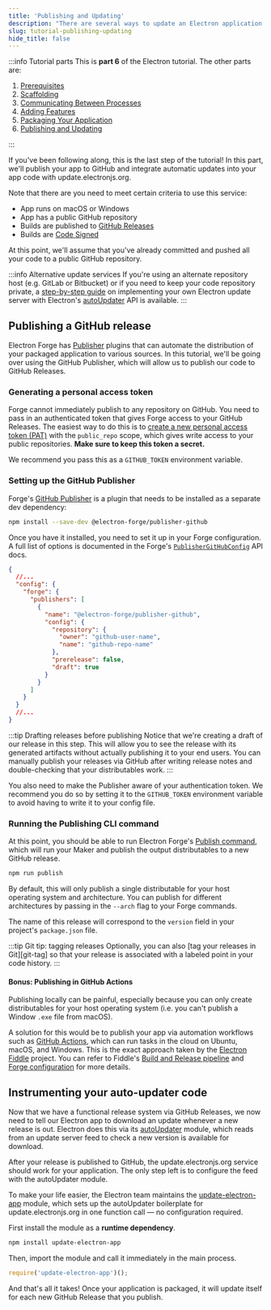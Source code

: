 ```yaml
---
title: 'Publishing and Updating'
description: "There are several ways to update an Electron application. The easiest and officially supported one is taking advantage of the built-in Squirrel framework and Electron's autoUpdater module."
slug: tutorial-publishing-updating
hide_title: false
---
```


:::info Tutorial parts
This is **part 6** of the Electron tutorial. The other parts are:

1. [Prerequisites][prerequisites]
1. [Scaffolding][scaffolding]
1. [Communicating Between Processes][main-renderer]
1. [Adding Features][features]
1. [Packaging Your Application][packaging]
1. [Publishing and Updating][updates]

:::

If you've been following along, this is the last step of the tutorial! In this part,
we'll publish your app to GitHub and integrate automatic updates
into your app code with update.electronjs.org.

Note that there are you need to meet certain criteria to use this service:

- App runs on macOS or Windows
- App has a public GitHub repository
- Builds are published to [GitHub Releases]
- Builds are [Code Signed][code-signed]

At this point, we'll assume that you've already committed and pushed all your
code to a public GitHub repository.

:::info Alternative update services
If you're using an alternate repository host (e.g. GitLab or Bitbucket) or if
you need to keep your code repository private, a [step-by-step guide][update-server] on
implementing your own Electron update server with Electron's [autoUpdater] API is
available.
:::

## Publishing a GitHub release

Electron Forge has [Publisher] plugins that can automate the distribution
of your packaged application to various sources. In this tutorial, we'll
be going over using the GitHub Publisher, which will allow us to publish
our code to GitHub Releases.

### Generating a personal access token

Forge cannot immediately publish to any repository on GitHub. You
need to pass in an authenticated token that gives Forge access to
your GitHub Releases. The easiest way to do this is to
[create a new personal access token (PAT)][new-pat]
with the `public_repo` scope, which gives write access to your public repositories.
**Make sure to keep this token a secret.**

We recommend you pass this as a `GITHUB_TOKEN` environment variable.

### Setting up the GitHub Publisher

Forge's [GitHub Publisher] is a plugin that
needs to be installed as a separate dev dependency:

```sh npm2yarn
npm install --save-dev @electron-forge/publisher-github
```

Once you have it installed, you need to set it up in your Forge
configuration. A full list of options is documented in the Forge's
[`PublisherGitHubConfig`] API docs.

```json title='package.json' {6-16}
{
  //...
  "config": {
    "forge": {
      "publishers": [
        {
          "name": "@electron-forge/publisher-github",
          "config": {
            "repository": {
              "owner": "github-user-name",
              "name": "github-repo-name"
            },
            "prerelease": false,
            "draft": true
          }
        }
      ]
    }
  }
  //...
}
```

:::tip Drafting releases before publishing
Notice that we're creating a draft of our release in this step.
This will allow you to see the release with its generated artifacts
without actually publishing it to your end users. You can manually
publish your releases via GitHub after writing release notes and
double-checking that your distributables work.
:::

You also need to make the Publisher aware of your authentication token.
We recommend you do so by setting it to the `GITHUB_TOKEN` environment
variable to avoid having to write it to your config file.

### Running the Publishing CLI command

At this point, you should be able to run Electron Forge's [Publish command],
which will run your Maker and publish the output distributables to a new
GitHub release.

```sh npm2yarn
npm run publish
```

By default, this will only publish a single distributable
for your host operating system and architecture. You can publish for
different architectures by passing in the `--arch` flag to your
Forge commands.

The name of this release will correspond to the `version` field
in your project's `package.json` file.

:::tip Git tip: tagging releases
Optionally, you can also [tag your releases in Git][git-tag] so that your
release is associated with a labeled point in your code history.
:::

#### Bonus: Publishing in GitHub Actions

Publishing locally can be painful, especially because you can only create distributables
for your host operating system (i.e. you can't publish a Window `.exe` file from macOS).

A solution for this would be to publish your app via automation workflows
such as [GitHub Actions], which can run tasks in the
cloud on Ubuntu, macOS, and Windows. This is the exact approach taken by the [Electron Fiddle] project.
You can refer to Fiddle's [Build and Release pipeline][fiddle-build]
and [Forge configuration][fiddle-forge-config]
for more details.

## Instrumenting your auto-updater code

Now that we have a functional release system via GitHub Releases, we now need to tell our
Electron app to download an update whenever a new release is out. Electron does this via
its [autoUpdater] module, which reads from an update server feed to check a new version
is available for download.

After your release is published to GitHub, the update.electronjs.org service should work
for your application. The only step left is to configure the feed with the autoUpdater module.

To make your life easier, the Electron team maintains the [update-electron-app] module,
which sets up the autoUpdater boilerplate for update.electronjs.org in one function
call — no configuration required.

First install the module as a **runtime dependency**.

```sh npm2yarn
npm install update-electron-app
```

Then, import the module and call it immediately in the main process.

```js title='main.js'
require('update-electron-app')();
```

And that's all it takes! Once your application is packaged, it will update itself for each new
GitHub Release that you publish.

[autoupdater]: ../api/auto-updater.md
[code-signed]: ./code-signing.md
[electron fiddle]: https://electronjs.org/fiddle
[fiddle-build]: https://github.com/electron/fiddle/blob/master/.github/workflows/build.yaml
[fiddle-forge-config]: https://github.com/electron/fiddle/blob/master/forge.config.js
[github actions]: https://github.com/features/actions
[github publisher]: https://www.electronforge.io/config/publishers/github
[github releases]: https://docs.github.com/en/repositories/releasing-projects-on-github/managing-releases-in-a-repository
[new-pat]: https://github.com/settings/tokens/new
[publish command]: https://www.electronforge.io/cli#publish
[publisher]: https://www.electronforge.io/config/publishers
[`publishergithubconfig`]: https://js.electronforge.io/publisher/github/interfaces/publishergithubconfig
[update-electron-app]: https://github.com/electron/update-electron-app
[update-server]: ./updates.md#step-1-deploying-an-update-server

<!-- Tutorial links -->

[prerequisites]: tutorial-1-prerequisites.md
[scaffolding]: tutorial-2-scaffolding.md
[main-renderer]: tutorial-3-main-renderer.md
[features]: tutorial-4-adding-features.md
[packaging]: tutorial-5-packaging.md
[updates]: tutorial-6-publishing-updating.md
